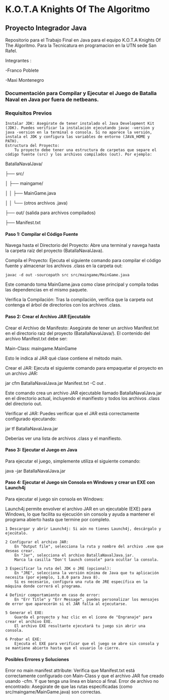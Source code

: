 # K.O.T.A Knights Of The Algoritmo
## Proyecto Integrador Java

Repositorio para el Trabajo Final en Java para el equipo K.O.T.A Knights Of The Algoritmo. Para la Tecnicatura en programacion en la UTN sede San Rafel. 

Integrantes : 

-Franco Poblete

-Maxi Montenegro

### Documentación para Compilar y Ejecutar el Juego de Batalla Naval en Java por fuera de netbeans.

### Requisitos Previos

    Instalar JDK: Asegúrate de tener instalado el Java Development Kit (JDK). Puedes verificar la instalación ejecutando javac -version y java -version en la terminal o consola. Si no aparece la versión, instala el JDK y configura las variables de entorno (JAVA_HOME y PATH).
    Estructura del Proyecto:
        Tu proyecto debe tener una estructura de carpetas que separe el código fuente (src) y los archivos compilados (out). Por ejemplo:

BatallaNavalJava/

├── src/

│   ├── maingame/

│   │   ├── MainGame.java

│   │   └── (otros archivos .java)

├── out/ (salida para archivos compilados)

├── Manifest.txt

#### Paso 1: Compilar el Código Fuente

Navega hasta el Directorio del Proyecto: Abre una terminal y navega hasta la carpeta raíz del proyecto (BatallaNavalJava).

Compila el Proyecto: Ejecuta el siguiente comando para compilar el código fuente y almacenar los archivos .class en la carpeta out:

    javac -d out -sourcepath src src/maingame/MainGame.java

Este comando toma MainGame.java como clase principal y compila todas las dependencias en el mismo paquete.

Verifica la Compilación: Tras la compilación, verifica que la carpeta out contenga el árbol de directorios con los archivos .class.

#### Paso 2: Crear el Archivo JAR Ejecutable

  Crear el Archivo de Manifesto: Asegúrate de tener un archivo Manifest.txt en el directorio raíz del proyecto (BatallaNavalJava/). El contenido del archivo Manifest.txt debe ser:

Main-Class: maingame.MainGame

Esto le indica al JAR qué clase contiene el método main.

Crear el JAR: Ejecuta el siguiente comando para empaquetar el proyecto en un archivo JAR:

  jar cfm BatallaNavalJava.jar Manifest.txt -C out .

Este comando crea un archivo JAR ejecutable llamado BatallaNavalJava.jar en el directorio actual, incluyendo el manifiesto y todos los archivos .class del directorio out.

Verificar el JAR: Puedes verificar que el JAR está correctamente configurado ejecutando:

  jar tf BatallaNavalJava.jar

Deberías ver una lista de archivos .class y el manifiesto.

#### Paso 3: Ejecutar el Juego en Java

Para ejecutar el juego, simplemente utiliza el siguiente comando:

  java -jar BatallaNavalJava.jar

#### Paso 4: Ejecutar el Juego sin Consola en Windows  y crear un EXE con Launch4j

Para ejecutar el juego sin consola en Windows:

Launch4j  permite envolver el archivo JAR en un ejecutable (EXE) para Windows, lo que facilita su ejecución sin consola y ayuda a mantener el programa abierto hasta que termine por completo.

    1 Descargar y abrir Launch4j: Si aún no tienes Launch4j, descárgalo y ejecútalo.

    2 Configurar el archivo JAR:
        En "Output file", selecciona la ruta y nombre del archivo .exe que deseas crear.
        En "Jar", selecciona el archivo BatallaNavalJava.jar.
        Marca la casilla "Don't launch console" para ocultar la consola.

    3 Especificar la ruta del JDK o JRE (opcional):
        En "JRE", selecciona la versión mínima de Java que tu aplicación necesita (por ejemplo, 1.8.0 para Java 8).
        Si es necesario, configura una ruta de JRE específica en la máquina donde correrá el programa.

    4 Definir comportamiento en caso de error:
        En "Err Title" y "Err Message", puedes personalizar los mensajes de error que aparecerán si el JAR falla al ejecutarse.

    5 Generar el EXE:
        Guarda el proyecto y haz clic en el ícono de "Engranaje" para crear el archivo EXE.
        El archivo EXE resultante ejecutará tu juego sin abrir una consola.

    6 Probar el EXE:
        Ejecuta el EXE para verificar que el juego se abre sin consola y se mantiene abierto hasta que el usuario lo cierre.

#### Posibles Errores y Soluciones

  Error no main manifest attribute: Verifica que Manifest.txt está correctamente configurado con Main-Class y que el archivo JAR fue creado usando -cfm. Y que tenga una linea en blanco al final.
  Error de archivo no encontrado: Asegúrate de que las rutas especificadas (como src/maingame/MainGame.java) son correctas.
